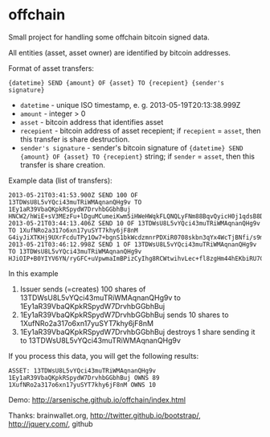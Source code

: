 offchain
========

Small project for handling some offchain bitcoin signed data.

All entities (asset, asset owner) are identified by bitcoin addresses.

Format of asset transfers:

    {datetime} SEND {amount} OF {asset} TO {recepient} {sender's signature}

* `datetime` - unique ISO timestamp, e. g. 2013-05-19T20:13:38.999Z
* `amount` - integer > 0
* `asset` - bitcoin address that identifies asset
* `recepient` - bitcoin address of asset recepient; if `recepient` = `asset`, then this transfer is share destruction.
* `sender's signature` - sender's bitcoin signature of `{datetime} SEND {amount} OF {asset} TO {recepient}` string; if `sender` = `asset`, then this transfer is share creation.

Example data (list of transfers):

    2013-05-21T03:41:53.900Z SEND 100 OF 13TDWsU8L5vYQci43muTRiWMAqnanQHg9v TO 1Ey1aR39VbaQKpkRSpydW7DrvhbGGbhBuj HNCW2/hWiE+sV3MEzFu+lDguMCumeiKwm5iHWeHWqkFLQNQLyFNm88BqvQyicH0j1qdsB8DKRCP6bYtWG//rkgk=
    2013-05-21T03:44:13.406Z SEND 10 OF 13TDWsU8L5vYQci43muTRiWMAqnanQHg9v TO 1XufNRo2a317o6xn17yuSYT7khy6jF8nM G4iyJiXTKHj9UXrFcduTPy1Ow7+bgnS1bkWcdzmnrPDXiR0708skbn3qYx4WcTjBNfi/s9mddUrNYg5wv2L4KXI=
    2013-05-21T03:46:12.998Z SEND 1 OF 13TDWsU8L5vYQci43muTRiWMAqnanQHg9v TO 13TDWsU8L5vYQci43muTRiWMAqnanQHg9v HJiOIP+B0YIYV6YN/ryGFC+uVpwmaImBPizCyIhg8RCWtwihvLec+fl8zgHm44hEKbiRU7G8A72CIo4tBFIX8/s=

In this example 
  1. Issuer sends (=creates) 100 shares of 13TDWsU8L5vYQci43muTRiWMAqnanQHg9v to 1Ey1aR39VbaQKpkRSpydW7DrvhbGGbhBuj
  2. 1Ey1aR39VbaQKpkRSpydW7DrvhbGGbhBuj sends 10 shares to 1XufNRo2a317o6xn17yuSYT7khy6jF8nM 
  3. 1Ey1aR39VbaQKpkRSpydW7DrvhbGGbhBuj destroys 1 share sending it to 13TDWsU8L5vYQci43muTRiWMAqnanQHg9v

If you process this data, you will get the following results:

    ASSET: 13TDWsU8L5vYQci43muTRiWMAqnanQHg9v
    1Ey1aR39VbaQKpkRSpydW7DrvhbGGbhBuj OWNS 89
    1XufNRo2a317o6xn17yuSYT7khy6jF8nM OWNS 10

Demo: http://arsenische.github.io/offchain/index.html

Thanks: brainwallet.org, http://twitter.github.io/bootstrap/, http://jquery.com/, github